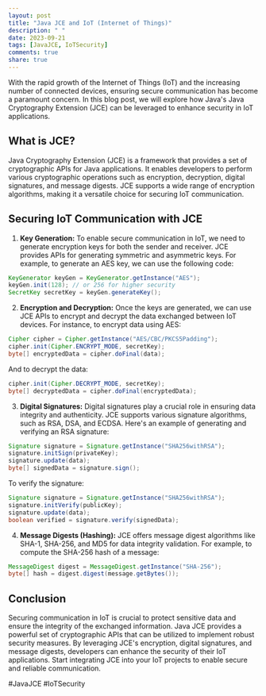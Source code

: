 ```yaml
---
layout: post
title: "Java JCE and IoT (Internet of Things)"
description: " "
date: 2023-09-21
tags: [JavaJCE, IoTSecurity]
comments: true
share: true
---
```


With the rapid growth of the Internet of Things (IoT) and the increasing number of connected devices, ensuring secure communication has become a paramount concern. In this blog post, we will explore how Java's Java Cryptography Extension (JCE) can be leveraged to enhance security in IoT applications.

## What is JCE?

Java Cryptography Extension (JCE) is a framework that provides a set of cryptographic APIs for Java applications. It enables developers to perform various cryptographic operations such as encryption, decryption, digital signatures, and message digests. JCE supports a wide range of encryption algorithms, making it a versatile choice for securing IoT communication.

## Securing IoT Communication with JCE

1. **Key Generation:** To enable secure communication in IoT, we need to generate encryption keys for both the sender and receiver. JCE provides APIs for generating symmetric and asymmetric keys. For example, to generate an AES key, we can use the following code:

```java
KeyGenerator keyGen = KeyGenerator.getInstance("AES");
keyGen.init(128); // or 256 for higher security
SecretKey secretKey = keyGen.generateKey();
```

2. **Encryption and Decryption:** Once the keys are generated, we can use JCE APIs to encrypt and decrypt the data exchanged between IoT devices. For instance, to encrypt data using AES:

```java
Cipher cipher = Cipher.getInstance("AES/CBC/PKCS5Padding");
cipher.init(Cipher.ENCRYPT_MODE, secretKey);
byte[] encryptedData = cipher.doFinal(data);
```

And to decrypt the data:

```java
cipher.init(Cipher.DECRYPT_MODE, secretKey);
byte[] decryptedData = cipher.doFinal(encryptedData);
```

3. **Digital Signatures:** Digital signatures play a crucial role in ensuring data integrity and authenticity. JCE supports various signature algorithms, such as RSA, DSA, and ECDSA. Here's an example of generating and verifying an RSA signature:

```java
Signature signature = Signature.getInstance("SHA256withRSA");
signature.initSign(privateKey);
signature.update(data);
byte[] signedData = signature.sign();
```

To verify the signature:

```java
Signature signature = Signature.getInstance("SHA256withRSA");
signature.initVerify(publicKey);
signature.update(data);
boolean verified = signature.verify(signedData);
```

4. **Message Digests (Hashing):** JCE offers message digest algorithms like SHA-1, SHA-256, and MD5 for data integrity validation. For example, to compute the SHA-256 hash of a message:

```java
MessageDigest digest = MessageDigest.getInstance("SHA-256");
byte[] hash = digest.digest(message.getBytes());
```

## Conclusion

Securing communication in IoT is crucial to protect sensitive data and ensure the integrity of the exchanged information. Java JCE provides a powerful set of cryptographic APIs that can be utilized to implement robust security measures. By leveraging JCE's encryption, digital signatures, and message digests, developers can enhance the security of their IoT applications. Start integrating JCE into your IoT projects to enable secure and reliable communication.

#JavaJCE #IoTSecurity